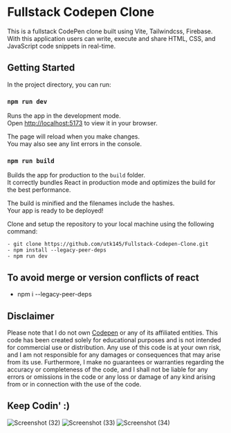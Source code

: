
# Fullstack Codepen Clone 

This is a fullstack CodePen clone built using Vite, Tailwindcss, Firebase. With this application users can write, execute and share HTML, CSS, and JavaScript code snippets in real-time.


## Getting Started

In the project directory, you can run:

### `npm run dev`

Runs the app in the development mode.\
Open [http://localhost:5173](http://localhost:5173) to view it in your browser.

The page will reload when you make changes.\
You may also see any lint errors in the console.



### `npm run build`

Builds the app for production to the `build` folder.\
It correctly bundles React in production mode and optimizes the build for the best performance.

The build is minified and the filenames include the hashes.\
Your app is ready to be deployed!


Clone and setup the repository to your local machine using the following command:

    - git clone https://github.com/utk145/Fullstack-Codepen-Clone.git
    - npm install --legacy-peer-deps
    - npm run dev
 


## To avoid merge or version conflicts of react
- npm i --legacy-peer-deps


## Disclaimer

Please note that I do not own [Codepen](codepen.io) or any of its affiliated entities. This code has been created solely for educational purposes and is not intended for commercial use or distribution. Any use of this code is at your own risk, and I am not responsible for any damages or consequences that may arise from its use. Furthermore, I make no guarantees or warranties regarding the accuracy or completeness of the code, and I shall not be liable for any errors or omissions in the code or any loss or damage of any kind arising from or in connection with the use of the code.


Keep Codin' :)
---


![Screenshot (32)](https://github.com/utk145/Fullstack-Codepen-Clone/assets/122993091/9f5bcc91-0017-4cfb-9327-5b75735c295f)
![Screenshot (33)](https://github.com/utk145/Fullstack-Codepen-Clone/assets/122993091/1884ae0d-25ad-47e9-885e-a51750aa7644)
![Screenshot (34)](https://github.com/utk145/Fullstack-Codepen-Clone/assets/122993091/047edb0e-abb7-4134-a606-2499292ba655)
